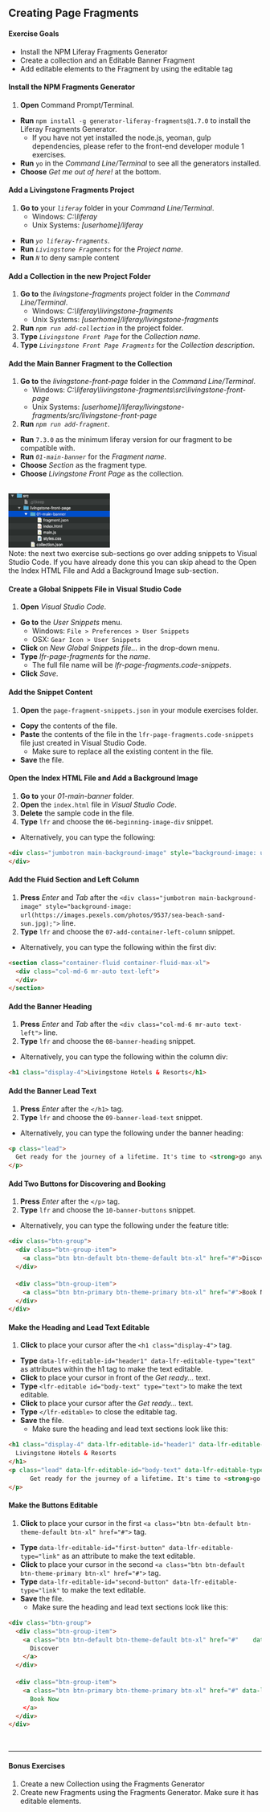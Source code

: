 ## Creating Page Fragments

<div class="ahead">

#### Exercise Goals

* Install the NPM Liferay Fragments Generator
* Create a collection and an Editable Banner Fragment
* Add editable elements to the Fragment by using the editable tag

</div>

#### Install the NPM Fragments Generator
1. **Open** Command Prompt/Terminal.
* **Run** `npm install -g generator-liferay-fragments@1.7.0` to install the Liferay Fragments Generator.  
  * If you have not yet installed the node.js, yeoman, gulp dependencies, please refer to the front-end developer module 1 exercises.
* **Run** `yo` in the _Command Line/Terminal_ to see all the generators installed.
* **Choose** _Get me out of here!_ at the bottom.

#### Add a Livingstone Fragments Project
1. **Go to** your _`liferay`_ folder in your _Command Line/Terminal_.
	* Windows: _C:\liferay_
	* Unix Systems: _[userhome]/liferay_
* **Run** _`yo liferay-fragments`_.
* **Run** _`Livingstone Fragments`_ for the _Project name_.
* **Run** _`N`_ to deny sample content

<div class="page"></div>

#### Add a Collection in the new Project Folder
1. **Go to** the _livingstone-fragments_ project folder in the _Command Line/Terminal_.
	* Windows: _C:\liferay\livingstone-fragments_
	* Unix Systems: _[userhome]/liferay/livingstone-fragments_
2. **Run** _`npm run add-collection`_ in the project folder.
3. **Type** _`Livingstone Front Page`_ for the _Collection name_.
4. **Type** _`Livingstone Front Page Fragments`_ for the _Collection description_.

#### Add the Main Banner Fragment to the Collection
1. **Go to** the _livingstone-front-page_ folder in the _Command Line/Terminal_.
	* Windows: _C:\liferay\livingstone-fragments\src\livingstone-front-page_
	* Unix Systems: _[userhome]/liferay/livingstone-fragments/src/livingstone-front-page_
2. **Run** _`npm run add-fragment`_.
* **Run** `7.3.0` as the minimum liferay version for our fragment to be compatible with.
* **Run** _`01-main-banner`_ for the _Fragment name_.
* **Choose** _Section_ as the fragment type.
* **Choose** _Livingstone Front Page_ as the collection.

<br />

<img src="images/main_banner_fragment_structure.png" style="max-width: 40%">

<div class="note">
Note: the next two exercise sub-sections go over adding snippets to Visual Studio Code. If you have already done this you can skip ahead to the Open the Index HTML File and Add a Background Image sub-section.
</div>

<div class="page"></div>

#### Create a Global Snippets File in Visual Studio Code
1. **Open** _Visual Studio Code_.
* **Go to** the _User Snippets_ menu.
  * Windows: `File > Preferences > User Snippets`
  * OSX: `Gear Icon > User Snippets`
* **Click** on _New Global Snippets file..._ in the drop-down menu.
* **Type** _lfr-page-fragments_ for the _name_.
  * The full file name will be _lfr-page-fragments.code-snippets_.
* **Click** _Save_.

#### Add the Snippet Content
1. **Open** the `page-fragment-snippets.json` in your module exercises folder.
* **Copy** the contents of the file.   
* **Paste** the contents of the file in the `lfr-page-fragments.code-snippets` file just created in Visual Studio Code.
  * Make sure to replace all the existing content in the file.
* **Save** the file.

#### Open the Index HTML File and Add a Background Image
1. **Go to** your _01-main-banner_ folder.
2. **Open** the `index.html` file in _Visual Studio Code_.
3. **Delete** the sample code in the file.
3. **Type** `lfr` and choose the `06-beginning-image-div` snippet.
  * Alternatively, you can type the following:

```html
<div class="jumbotron main-background-image" style="background-image: url(https://images.pexels.com/photos/9537/sea-beach-sand-sun.jpg);">
</div>
```

<div class="page"></div>

#### Add the Fluid Section and Left Column
1. **Press** _Enter_ and _Tab_ after the `<div class="jumbotron main-background-image" style="background-image: url(https://images.pexels.com/photos/9537/sea-beach-sand-sun.jpg);">` line.
2. **Type** `lfr` and choose the `07-add-container-left-column` snippet.
  * Alternatively, you can type the following within the first div:

```html
<section class="container-fluid container-fluid-max-xl">
  <div class="col-md-6 mr-auto text-left">
  </div>
</section>
```

#### Add the Banner Heading
1. **Press** _Enter_ and _Tab_ after the `<div class="col-md-6 mr-auto text-left">` line.
2. **Type** `lfr` and choose the `08-banner-heading` snippet.
  * Alternatively, you can type the following within the column div:

```html
<h1 class="display-4">Livingstone Hotels & Resorts</h1>
```

#### Add the Banner Lead Text
1. **Press** _Enter_ after the `</h1>` tag.
2. **Type** `lfr` and choose the `09-banner-lead-text` snippet.
  * Alternatively, you can type the following under the banner heading:

```html
<p class="lead">
  Get ready for the journey of a lifetime. It's time to <strong>go anywhere</strong>.
</p>
```

<div class="page"></div>

#### Add Two Buttons for Discovering and Booking
1.  **Press** _Enter_ after the `</p>` tag.
2. **Type** `lfr` and choose the `10-banner-buttons` snippet.
  * Alternatively, you can type the following under the feature title:

```html
<div class="btn-group">
  <div class="btn-group-item">
    <a class="btn btn-default btn-theme-default btn-xl" href="#">Discover</a>
  </div>

  <div class="btn-group-item">
    <a class="btn btn-primary btn-theme-primary btn-xl" href="#">Book Now</a>
  </div>
</div>
```

#### Make the Heading and Lead Text Editable
1. **Click** to place your cursor after the `<h1 class="display-4">` tag.
* **Type** `data-lfr-editable-id="header1" data-lfr-editable-type="text"` as attributes within the h1 tag to make the text editable.
* **Click** to place your cursor in front of the _Get ready..._ text.
* **Type** `<lfr-editable id="body-text" type="text">` to make the text editable.
* **Click** to place your cursor after the _Get ready..._ text.
* **Type** `</lfr-editable>` to close the editable tag.
* **Save** the file.
  * Make sure the heading and lead text sections look like this: 

```html
<h1 class="display-4" data-lfr-editable-id="header1" data-lfr-editable-type="text">
  Livingstone Hotels & Resorts
</h1>
<p class="lead" data-lfr-editable-id="body-text" data-lfr-editable-type="text">
      Get ready for the journey of a lifetime. It's time to <strong>go anywhere</strong>
</p>
```

#### Make the Buttons Editable
1. **Click** to place your cursor in the first `<a class="btn btn-default btn-theme-default btn-xl" href="#">` tag.
* **Type** `data-lfr-editable-id="first-button" data-lfr-editable-type="link"` as an attribute to make the text editable.
* **Click** to place your cursor in the second `<a class="btn btn-default btn-theme-primary btn-xl" href="#">` tag.
* **Type** `data-lfr-editable-id="second-button" data-lfr-editable-type="link"` to make the text editable.
* **Save** the file.
  * Make sure the heading and lead text sections look like this: 

```html
<div class="btn-group">
  <div class="btn-group-item">
    <a class="btn btn-default btn-theme-default btn-xl" href="#"    data-lfr-editable-id="first-button" data-lfr-editable-type="link">
      Discover
    </a>
  </div>

  <div class="btn-group-item">
    <a class="btn btn-primary btn-theme-primary btn-xl" href="#" data-lfr-editable-id="second-button" data-lfr-editable-type="link" 
      Book Now
    </a>
  </div>
</div>
```

<br />

---

#### Bonus Exercises
1. Create a new Collection using the Fragments Generator
2. Create new Fragments using the Fragments Generator. Make sure it has editable elements.

